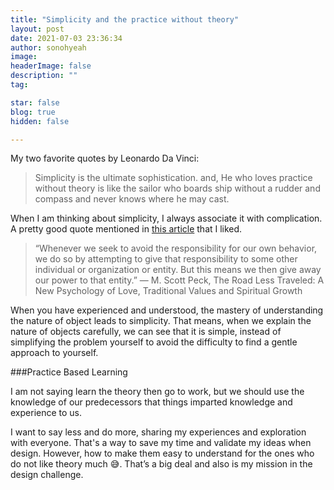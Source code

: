 ```yaml
---
title: "Simplicity and the practice without theory"
layout: post
date: 2021-07-03 23:36:34
author: sonohyeah
image: 
headerImage: false
description: ""
tag:

star: false
blog: true
hidden: false

---
```


My two favorite quotes by Leonardo Da Vinci: 
> Simplicity is the ultimate sophistication. 
and,
> He who loves practice without theory is like the sailor who boards ship without a rudder and compass and never knows where he may cast.

When I am thinking about simplicity, I always associate it with complication.
A pretty good quote mentioned in [this article](https://spiderum.com/bai-dang/Suy-nghi-don-gian-khong-giup-cuoc-song-cua-ban-don-gian-8w0) that I liked.

> “Whenever we seek to avoid the responsibility for our own behavior, we do so by attempting to give that responsibility to some other individual or organization or entity. But this means we then give away our power to that entity.”
> ― M. Scott Peck, The Road Less Traveled: A New Psychology of Love, Traditional Values and Spiritual Growth

When you have experienced and understood, the mastery of understanding the nature of object leads to simplicity. That means, when we explain the nature of objects carefully, we can see that it is simple, instead of simplifying the problem yourself to avoid the difficulty to find a gentle approach to yourself.

###Practice Based Learning

I am not saying learn the theory then go to work, but we should use the knowledge of our predecessors that things imparted knowledge and experience to us.

I want to say less and do more, sharing my experiences and exploration with everyone. That's a way to save my time and validate my ideas when design. However, how to make them easy to understand for the ones who do not like theory much 😅. That’s a big deal and also is my mission in the design challenge.
